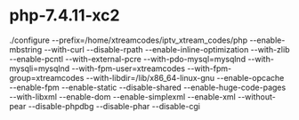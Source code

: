# php-7.4.11-xc2

./configure --prefix=/home/xtreamcodes/iptv_xtream_codes/php --enable-mbstring --with-curl --disable-rpath --enable-inline-optimization --with-zlib --enable-pcntl --with-external-pcre --with-pdo-mysql=mysqlnd --with-mysqli=mysqlnd --with-fpm-user=xtreamcodes --with-fpm-group=xtreamcodes --with-libdir=/lib/x86_64-linux-gnu --enable-opcache --enable-fpm --enable-static --disable-shared --enable-huge-code-pages --with-libxml --enable-dom --enable-simplexml --enable-xml --without-pear --disable-phpdbg --disable-phar --disable-cgi
